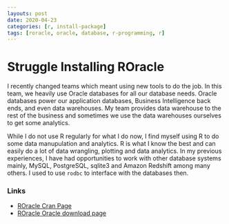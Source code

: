 ```yaml
---
layouts: post
date: 2020-04-23
categories: [r, install-package]
tags: [roracle, oracle, database, r-programming, r]
---
```

# Struggle Installing ROracle

I recently changed teams which meant using new tools to do the job. In this team, we heavily use Oracle databases for all our database needs.
Oracle databases power our application databases, Business Intelligence back ends, and even data warehouses. My team provides data warehouse 
to the rest of the business and sometimes we use the data warehouses ourselves to get some analytics.

While I do not use R regularly for what I do now, I find myself using R to do some data manupulation and analytics. R is what I know the best 
and can easily do a lot of data wrangling, plotting and data analytics. In my previous experiences, I have had opportunities to 
work with other database systems mainly, MySQL, PostgreSQL, sqlite3 and Amazon Redshift among many others. I used to use `rodbc` 
to interface with the databases then. 

### Links
- [ROracle Cran Page](https://CRAN.R-project.org/package=ROracle)  
- [ROracle Oracle download page](https://www.oracle.com/database/technologies/roracle-downloads.html)

